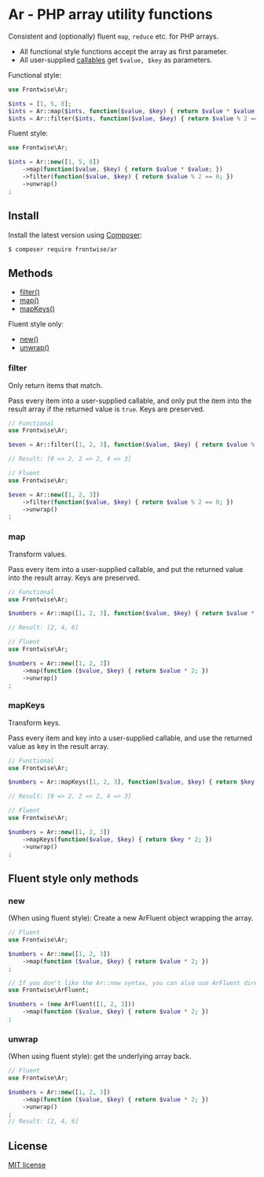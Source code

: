 # Ar - PHP array utility functions

<!-- [![Build Status](https://travis-ci.org/adbario/php-dot-notation.svg?branch=2.x)](https://travis-ci.org/adbario/php-dot-notation)
[![Coverage Status](https://coveralls.io/repos/github/adbario/php-dot-notation/badge.svg?branch=2.x)](https://coveralls.io/github/adbario/php-dot-notation?branch=2.x)
[![Total Downloads](https://poser.pugx.org/adbario/php-dot-notation/downloads)](https://packagist.org/packages/adbario/php-dot-notation)
[![License](https://poser.pugx.org/adbario/php-dot-notation/license)](LICENSE.md) -->

Consistent and (optionally) fluent `map`, `reduce` etc. for PHP arrays.

* All functional style functions accept the array as first parameter.
* All user-supplied [callables](https://www.php.net/manual/en/language.types.callable.php) get `$value, $key` as parameters.

Functional style:

```php
use Frontwise\Ar;

$ints = [1, 5, 8];
$ints = Ar::map($ints, function($value, $key) { return $value * $value; });
$ints = Ar::filter($ints, function($value, $key) { return $value % 2 == 0; })
```

Fluent style:

```php
use Frontwise\Ar;

$ints = Ar::new([1, 5, 8])
    ->map(function($value, $key) { return $value * $value; })
    ->filter(function($value, $key) { return $value % 2 == 0; })
    ->unwrap()
;
```

## Install

Install the latest version using [Composer](https://getcomposer.org/):

```
$ composer require frontwise/ar
```

## Methods

- [filter()](#filter)
- [map()](#map)
- [mapKeys()](#mapKeys)

Fluent style only:

- [new()](#new)
- [unwrap()](#unwrap)

<a name="filter"></a>
### filter

Only return items that match.

Pass every item into a user-supplied callable, and only put the item into the result array if the returned value is `true`.
Keys are preserved.

```php
// Functional
use Frontwise\Ar;

$even = Ar::filter([1, 2, 3], function($value, $key) { return $value % 2 == 0; }); 

// Result: [0 => 2, 2 => 2, 4 => 3]
```

```php
// Fluent
use Frontwise\Ar;

$even = Ar::new([1, 2, 3])
    ->filter(function($value, $key) { return $value % 2 == 0; })
    ->unwrap()
;
```

<a name="map"></a>
### map

Transform values.

Pass every item into a user-supplied callable, and put the returned value into the result array.
Keys are preserved.

```php
// Functional
use Frontwise\Ar;

$numbers = Ar::map([1, 2, 3], function($value, $key) { return $value * 2; }); 

// Result: [2, 4, 6]
```

```php
// Fluent
use Frontwise\Ar;

$numbers = Ar::new([1, 2, 3])
    ->map(function ($value, $key) { return $value * 2; })
    ->unwrap()
;
```

<a name="mapKeys"></a>
### mapKeys

Transform keys.

Pass every item and key into a user-supplied callable, and use the returned value as key in the result array.

```php
// Functional
use Frontwise\Ar;

$numbers = Ar::mapKeys([1, 2, 3], function($value, $key) { return $key * 2; }); 

// Result: [0 => 2, 2 => 2, 4 => 3]
```

```php
// Fluent
use Frontwise\Ar;

$numbers = Ar::new([1, 2, 3])
    ->mapKeys(function($value, $key) { return $key * 2; })
    ->unwrap()
;
```

## Fluent style only methods

<a name="new"></a>
### new

(When using fluent style): Create a new ArFluent object wrapping the array.

```php
// Fluent
use Frontwise\Ar;

$numbers = Ar::new([1, 2, 3])
    ->map(function ($value, $key) { return $value * 2; })
;

// If you don't like the Ar::new syntax, you can also use ArFluent directly:
use Frontwise\ArFluent;

$numbers = (new ArFluent([1, 2, 3]))
    ->map(function ($value, $key) { return $value * 2; })
;

```

<a name="unwrap"></a>
### unwrap

(When using fluent style): get the underlying array back.

```php
// Fluent
use Frontwise\Ar;

$numbers = Ar::new([1, 2, 3])
    ->map(function ($value, $key) { return $value * 2; })
    ->unwrap()
;
// Result: [2, 4, 6]
```

## License

[MIT license](LICENSE)
